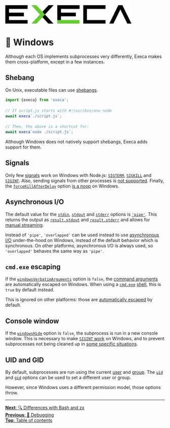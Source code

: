 <picture>
	<source media="(prefers-color-scheme: dark)" srcset="../media/logo_dark.svg">
	<img alt="execa logo" src="../media/logo.svg" width="400">
</picture>
<br>

# 📎 Windows

Although each OS implements subprocesses very differently, Execa makes them cross-platform, except in a few instances.

## Shebang

On Unix, executable files can use [shebangs](https://en.wikipedia.org/wiki/Shebang_(Unix)).

```js
import {execa} from 'execa';

// If script.js starts with #!/usr/bin/env node
await execa`./script.js`;

// Then, the above is a shortcut for:
await execa`node ./script.js`;
```

Although Windows does not natively support shebangs, Execa adds support for them.

## Signals

Only few [signals](termination.md#other-signals) work on Windows with Node.js: [`SIGTERM`](termination.md#sigterm), [`SIGKILL`](termination.md#sigkill) and [`SIGINT`](https://en.wikipedia.org/wiki/Signal_(IPC)#SIGINT). Also, sending signals from other processes is [not supported](termination.md#signal-name-and-description). Finally, the [`forceKillAfterDelay`](api.md#optionsforcekillafterdelay) option [is a noop](termination.md#forceful-termination) on Windows.

## Asynchronous I/O

The default value for the [`stdin`](api.md#optionsstdin), [`stdout`](api.md#optionsstdout) and [`stderr`](api.md#optionsstderr) options is [`'pipe'`](output.md#stdout-and-stderr). This returns the output as [`result.stdout`](api.md#resultstdout) and [`result.stderr`](api.md#resultstderr) and allows for [manual streaming](streams.md#manual-streaming).

Instead of `'pipe'`, `'overlapped'` can be used instead to use [asynchronous I/O](https://learn.microsoft.com/en-us/windows/win32/fileio/synchronous-and-asynchronous-i-o) under-the-hood on Windows, instead of the default behavior which is synchronous. On other platforms, asynchronous I/O is always used, so `'overlapped'` behaves the same way as `'pipe'`.

## `cmd.exe` escaping

If the [`windowsVerbatimArguments`](api.md#optionswindowsverbatimarguments) option is `false`, the [command arguments](input.md#command-arguments) are automatically escaped on Windows. When using a [`cmd.exe`](https://en.wikipedia.org/wiki/Cmd.exe) [shell](api.md#optionsshell), this is `true` by default instead.

This is ignored on other platforms: those are [automatically escaped](escaping.md) by default.

## Console window

If the [`windowsHide`](api.md#optionswindowshide) option is `false`, the subprocess is run in a new console window. This is necessary to make [`SIGINT` work](https://github.com/nodejs/node/issues/29837) on Windows, and to prevent subprocesses not being cleaned up in [some specific situations](https://github.com/sindresorhus/execa/issues/433).

## UID and GID

By default, subprocesses are run using the current [user](https://en.wikipedia.org/wiki/User_identifier) and [group](https://en.wikipedia.org/wiki/Group_identifier). The [`uid`](api.md#optionsuid) and [`gid`](api.md#optionsgid) options can be used to set a different user or group.

However, since Windows uses a different permission model, those options throw.

<hr>

[**Next**: 🔍 Differences with Bash and zx](bash.md)\
[**Previous**: 🐛 Debugging](debugging.md)\
[**Top**: Table of contents](../readme.md#documentation)
